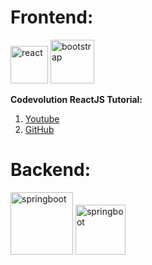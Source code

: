 # Frontend:

<img src="https://www.iconninja.com/files/332/243/605/react-js-react-logo-js-icon.png" alt="react" width="60"/> <img src="https://upload.wikimedia.org/wikipedia/commons/thumb/b/b2/Bootstrap_logo.svg/301px-Bootstrap_logo.svg.png" alt="bootstrap" width="70"/>


**Codevolution ReactJS Tutorial:**
1. [Youtube](https://www.youtube.com/watch?v=cF2lQ_gZeA8&list=PLC3y8-rFHvwisvxhZ135pogtX7_Oe3Q3A)
2. [GitHub](https://github.com/gopinav/React-Tutorials)


# Backend:

<img src="https://www.pngitem.com/pimgs/m/19-190809_spring-boot-hd-png-download.png" alt="springboot" width="100"/> 
<img src="https://cdn.icon-icons.com/icons2/2699/PNG/512/java_logo_icon_168609.png" alt="springboot" width="80"/> 


